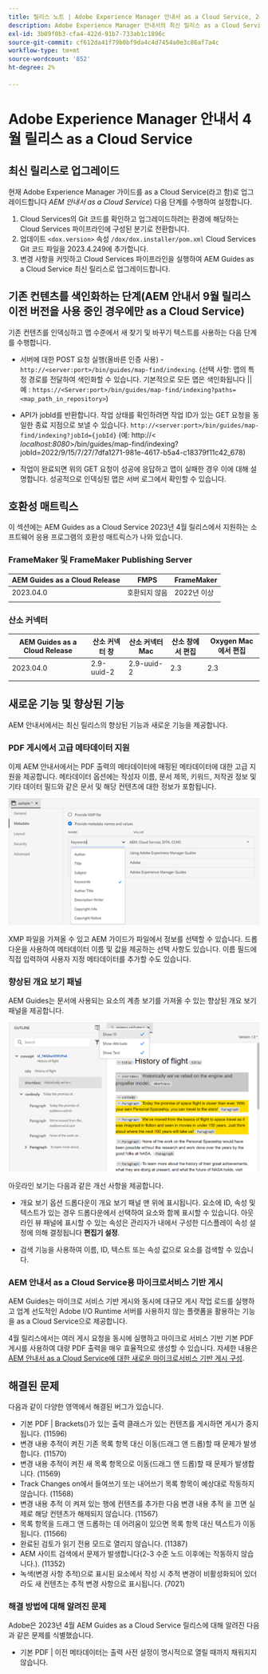 ```yaml
---
title: 릴리스 노트 | Adobe Experience Manager 안내서 as a Cloud Service, 2023년 4월 릴리스
description: Adobe Experience Manager 안내서의 최신 릴리스 as a Cloud Service
exl-id: 3b09f0b3-cfa4-422d-91b7-733ab1c1896c
source-git-commit: cf612da41f79b0bf9da4c4d7454a0e3c86af7a4c
workflow-type: tm+mt
source-wordcount: '852'
ht-degree: 2%

---
```


# Adobe Experience Manager 안내서 4월 릴리스 as a Cloud Service

## 최신 릴리스로 업그레이드

현재 Adobe Experience Manager 가이드를 as a Cloud Service(라고 함)로 업그레이드합니다 *AEM 안내서 as a Cloud Service*) 다음 단계를 수행하여 설정합니다.

1. Cloud Services의 Git 코드를 확인하고 업그레이드하려는 환경에 해당하는 Cloud Services 파이프라인에 구성된 분기로 전환합니다.
2. 업데이트 `<dox.version>` 속성 `/dox/dox.installer/pom.xml` Cloud Services Git 코드 파일을 2023.4.249에 추가합니다.
3. 변경 사항을 커밋하고 Cloud Services 파이프라인을 실행하여 AEM Guides as a Cloud Service 최신 릴리스로 업그레이드합니다.

## 기존 컨텐츠를 색인화하는 단계(AEM 안내서 9월 릴리스 이전 버전을 사용 중인 경우에만 as a Cloud Service)

기존 컨텐츠를 인덱싱하고 맵 수준에서 새 찾기 및 바꾸기 텍스트를 사용하는 다음 단계를 수행합니다.

* 서버에 대한 POST 요청 실행(올바른 인증 사용) - `http://<server:port>/bin/guides/map-find/indexing`.
(선택 사항: 맵의 특정 경로를 전달하여 색인화할 수 있습니다. 기본적으로 모든 맵은 색인화됩니다 || 예 : `https://<Server:port>/bin/guides/map-find/indexing?paths=<map_path_in_repository>`)

* API가 jobId를 반환합니다. 작업 상태를 확인하려면 작업 ID가 있는 GET 요청을 동일한 종료 지점으로 보낼 수 있습니다. `http://<server:port>/bin/guides/map-find/indexing?jobId={jobId}`
(예: http://&lt;
_localhost:8080_>/bin/guides/map-find/indexing?jobId=2022/9/15/7/27/7dfa1271-981e-4617-b5a4-c18379f11c42_678)

* 작업이 완료되면 위의 GET 요청이 성공에 응답하고 맵이 실패한 경우 이에 대해 설명합니다. 성공적으로 인덱싱된 맵은 서버 로그에서 확인할 수 있습니다.

## 호환성 매트릭스

이 섹션에는 AEM Guides as a Cloud Service 2023년 4월 릴리스에서 지원하는 소프트웨어 응용 프로그램의 호환성 매트릭스가 나와 있습니다.

### FrameMaker 및 FrameMaker Publishing Server

| AEM Guides as a Cloud Release | FMPS | FrameMaker |
| --- | --- | --- |
| 2023.04.0 | 호환되지 않음 | 2022년 이상 |
|  |  |  |


### 산소 커넥터

| AEM Guides as a Cloud Release | 산소 커넥터 창 | 산소 커넥터 Mac | 산소 창에서 편집 | Oxygen Mac에서 편집 |
| --- | --- | --- | --- | --- |
| 2023.04.0 | 2.9-uuid-2 | 2.9-uuid-2 | 2.3 | 2.3 |
|  |  |  |  |


## 새로운 기능 및 향상된 기능

AEM 안내서에서는 최신 릴리스의 향상된 기능과 새로운 기능을 제공합니다.

### PDF 게시에서 고급 메타데이터 지원

이제 AEM 안내서에서는 PDF 출력의 메타데이터에 매핑된 메타데이터에 대한 고급 지원을 제공합니다. 메타데이터 옵션에는 작성자 이름, 문서 제목, 키워드, 저작권 정보 및 기타 데이터 필드와 같은 문서 및 해당 컨텐츠에 대한 정보가 포함됩니다.

<img src="assets/pdf-metadata.png" alt=" 기본 pdf 메타데이터">

XMP 파일을 가져올 수 있고 AEM 가이드가 파일에서 정보를 선택할 수 있습니다. 드롭다운을 사용하여 메타데이터 이름 및 값을 제공하는 선택 사항도 있습니다. 이름 필드에 직접 입력하여 사용자 지정 메타데이터를 추가할 수도 있습니다.


### 향상된 개요 보기 패널

AEM Guides는 문서에 사용되는 요소의 계층 보기를 가져올 수 있는 향상된 개요 보기 패널을 제공합니다.

<img src="assets/select-element-content-outline-view_cs.png" alt=" 기본 pdf 메타데이터">

아웃라인 보기는 다음과 같은 개선 사항을 제공합니다.

* 개요 보기 옵션 드롭다운이 개요 보기 패널 맨 위에 표시됩니다. 요소에 ID, 속성 및 텍스트가 있는 경우 드롭다운에서 선택하여 요소와 함께 표시할 수 있습니다. 아웃라인 뷰 패널에 표시할 수 있는 속성은 관리자가 내에서 구성한 디스플레이 속성 설정에 의해 결정됩니다 **편집기 설정**.

* 검색 기능을 사용하여 이름, ID, 텍스트 또는 속성 값으로 요소를 검색할 수 있습니다.


### AEM 안내서 as a Cloud Service용 마이크로서비스 기반 게시

AEM Guides는 마이크로 서비스 기반 게시와 동시에 대규모 게시 작업 로드를 실행하고 업계 선도적인 Adobe I/O Runtime 서버를 사용하지 않는 플랫폼을 활용하는 기능을 as a Cloud Service으로 제공합니다.

4월 릴리스에서는 여러 게시 요청을 동시에 실행하고 마이크로 서비스 기반 기본 PDF 게시를 사용하여 대량 PDF 출력을 매우 효율적으로 생성할 수 있습니다.
자세한 내용은 [AEM 안내서 as a Cloud Service에 대한 새로운 마이크로서비스 기반 게시 구성](../knowledge-base/publishing/configure-microservices.md).


## 해결된 문제

다음과 같이 다양한 영역에서 해결된 버그가 있습니다.

* 기본 PDF | Brackets()가 있는 출력 클래스가 있는 컨텐츠를 게시하면 게시가 중지됩니다. (11596)
* 변경 내용 추적이 켜진 기존 목록 항목 대신 이동(드래그 앤 드롭)할 때 문제가 발생합니다. (11570)
* 변경 내용 추적이 켜진 새 목록 항목으로 이동(드래그 앤 드롭)할 때 문제가 발생합니다. (11569)
* Track Changes on에서 들여쓰기 또는 내어쓰기 목록 항목이 예상대로 작동하지 않습니다. (11568)
* 변경 내용 추적 이 켜져 있는 행에 컨텐츠를 추가한 다음 변경 내용 추적 을 끄면 실제로 해당 컨텐츠가 해제되지 않습니다. (11567)
* 목록 항목을 드래그 앤 드롭하는 데 어려움이 있으면 목록 항목 대신 텍스트가 이동됩니다. (11566)
* 완료된 검토가 읽기 전용 모드로 열리지 않습니다. (11387)
* AEM 사이트 검색에서 문제가 발생합니다(2-3 수준 노드 이후에는 작동하지 않습니다.). (11352)
* 녹색(변경 사항 추적)으로 표시된 요소에서 작성 시 추적 변경이 비활성화되어 있더라도 새 컨텐츠는 추적 변경 사항으로 표시됩니다. (7021)

### 해결 방법에 대해 알려진 문제

Adobe은 2023년 4월 AEM Guides as a Cloud Service 릴리스에 대해 알려진 다음과 같은 문제를 식별했습니다.

* 기본 PDF | 이전 메타데이터는 출력 사전 설정이 명시적으로 열릴 때까지 채워지지 않습니다.
